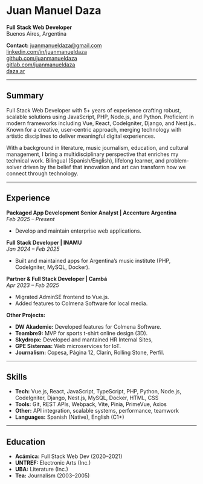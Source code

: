 # Juan Manuel Daza
**Full Stack Web Developer**  
Buenos Aires, Argentina

**Contact:** juanmanueldaza@gmail.com  
[linkedin.com/in/juanmanueldaza](https://www.linkedin.com/in/juanmanueldaza)  
[github.com/juanmanueldaza](https://github.com/juanmanueldaza)  
[gitlab.com/juanmanueldaza](https://gitlab.com/juanmanueldaza)  
[daza.ar](https://daza.ar/)

---

## Summary
Full Stack Web Developer with 5+ years of experience crafting robust, scalable solutions using JavaScript, PHP, Node.js, and Python. Proficient in modern frameworks including Vue, React, CodeIgniter, Django, and Nest.js.. Known for a creative, user-centric approach, merging technology with artistic disciplines to deliver meaningful digital experiences.

With a background in literature, music journalism, education, and cultural management, I bring a multidisciplinary perspective that enriches my technical work. Bilingual (Spanish/English), lifelong learner, and problem-solver driven by the belief that innovation and art can transform how we connect through technology.

---

## Experience

**Packaged App Development Senior Analyst | Accenture Argentina**  
*Feb 2025 – Present*  
- Develop and maintain enterprise web applications.

**Full Stack Developer | INAMU**  
*Jan 2024 – Feb 2025*  
- Built and maintained apps for Argentina’s music institute (PHP, CodeIgniter, MySQL, Docker).

**Partner & Full Stack Developer | Cambá**  
*Apr 2023 – Feb 2025*  
- Migrated AdminSE frontend to Vue.js.  
- Added features to Colmena Software for local media.

**Other Projects:**  
- **DW Akademie:** Developed features for Colmena Software.  
- **Teambre9:** MVP for sports t-shirt online design (3D).  
- **Skydropx:** Developed and mantained HR Internal Sites,  
- **GPE Sistemas:** Web microservices for IoT.  
- **Journalism:** Copesa, Página 12, Clarín, Rolling Stone, Perfil.

---

## Skills
- **Tech:** Vue.js, React, JavaScript, TypeScript, PHP, Python, Node.js, CodeIgniter, Django, Nest.js, MySQL, Docker, HTML, CSS
- **Tools:** Git, REST APIs, Webpack, Vite, Pinia, PrimeVue, Axios
- **Other:** API integration, scalable systems, performance, teamwork
- **Languages:** Spanish (Native), English (C1+)

---

## Education
- **Acámica:** Full Stack Web Dev (2020–2021)  
- **UNTREF:** Electronic Arts (Inc.)  
- **UBA:** Literature (Inc.)  
- **Tea:** Journalism (2003–2005)
